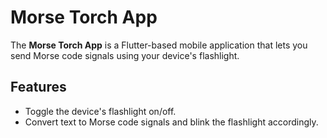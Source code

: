 # Morse Torch App

The **Morse Torch App** is a Flutter-based mobile application that lets you send Morse code signals using your device's flashlight.

## Features

- Toggle the device's flashlight on/off.
- Convert text to Morse code signals and blink the flashlight accordingly.

